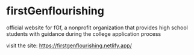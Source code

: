 # firstGenflourishing 
official website for fGf, a nonprofit organization that provides high school students with guidance during the college application process

visit the site: https://firstgenflourishing.netlify.app/
